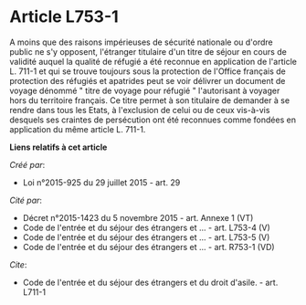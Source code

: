 # Article L753-1

A moins que des raisons impérieuses de sécurité nationale ou d'ordre public ne s'y opposent, l'étranger titulaire d'un titre
de séjour en cours de validité auquel la qualité de réfugié a été reconnue en application de l'article L. 711-1 et qui se
trouve toujours sous la protection de l'Office français de protection des réfugiés et apatrides peut se voir délivrer un
document de voyage dénommé " titre de voyage pour réfugié " l'autorisant à voyager hors du territoire français. Ce titre
permet à son titulaire de demander à se rendre dans tous les Etats, à l'exclusion de celui ou de ceux vis-à-vis desquels ses
craintes de persécution ont été reconnues comme fondées en application du même article L. 711-1.

**Liens relatifs à cet article**

_Créé par_:

  - Loi n°2015-925 du 29 juillet 2015 - art. 29

_Cité par_:

  - Décret n°2015-1423 du 5 novembre 2015 - art. Annexe 1 (VT)
  - Code de l'entrée et du séjour des étrangers et ... - art. L753-4 (V)
  - Code de l'entrée et du séjour des étrangers et ... - art. L753-5 (V)
  - Code de l'entrée et du séjour des étrangers et ... - art. R753-1 (VD)

_Cite_:

  - Code de l'entrée et du séjour des étrangers et du droit d'asile. - art. L711-1
